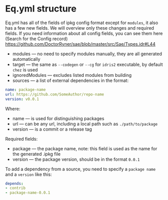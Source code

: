 # Eq.yml structure

Eq.yml has all of the fields of ipkg config format except for `modules`, it also has a few new fields. We will overview only these changes and required fields. If you need information about all config fields, you can see them here (Search for the Config record) https://github.com/DoctorRyner/sae/blob/master/src/Sae/Types.idr#L44

* modules — no need to specify modules manually, they are all generated automatically
* target — the same as `--codegen` or `--cg` for `idris2` executable, by default `chez` is used
* ignoredModules — excludes listed modules from building
* sources — a list of external dependencies in the format:

```yaml
name: package-name
url: https://github.com/SomeAuthor/repo-name
version: v0.0.1
```

Where:

* name — is used for distinguishing packages
* url — can be any url, including a local path such as `./path/to/package`
* version — is a commit or a release tag

Required fields:

* package — the package name, note: this field is used as the name for the generated .ipkg file
* version — the package version, should be in the format `0.0.1`

To add a dependency from a source, you need to specify a `package name` and a `version` like this:

```yaml
depends:
- contrib
- package-name-0.0.1
```
